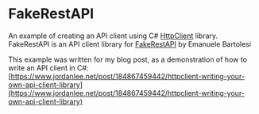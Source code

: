 # FakeRestAPI

An example of creating an API client using C# [HttpClient](https://docs.microsoft.com/en-us/dotnet/api/system.net.http.httpclient?view=netcore-2.1)  library.
FakeRestAPI is an API client library for [FakeRestAPI](https://fakerestapi.azurewebsites.net/swagger/ui/index) by Emanuele Bartolesi

This example was written for my blog post, as a demonstration of how to write an API client in C#:
[https://www.jordanlee.net/post/184867459442/httpclient-writing-your-own-api-client-library](https://www.jordanlee.net/post/184867459442/httpclient-writing-your-own-api-client-library)